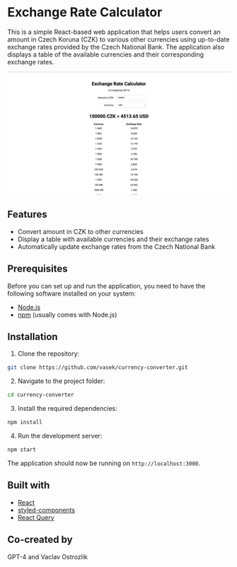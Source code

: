 # Exchange Rate Calculator

This is a simple React-based web application that helps users convert an amount in Czech Koruna (CZK) to various other currencies using up-to-date exchange rates provided by the Czech National Bank. The application also displays a table of the available currencies and their corresponding exchange rates.

![Exchange Rate Calculator Screenshot](./screenshot.png)

## Features

- Convert amount in CZK to other currencies
- Display a table with available currencies and their exchange rates
- Automatically update exchange rates from the Czech National Bank

## Prerequisites

Before you can set up and run the application, you need to have the following software installed on your system:

- [Node.js](https://nodejs.org/)
- [npm](https://www.npmjs.com/) (usually comes with Node.js)

## Installation

1. Clone the repository:

```bash
git clone https://github.com/vasek/currency-converter.git
```

2. Navigate to the project folder:

```bash
cd currency-converter
```

3. Install the required dependencies:

```bash
npm install
```

4. Run the development server:

```bash
npm start
```

The application should now be running on `http://localhost:3000`.

## Built with

- [React](https://reactjs.org/)
- [styled-components](https://styled-components.com/)
- [React Query](https://react-query.tanstack.com/)

## Co-created by

GPT-4 and Vaclav Ostrozlik
